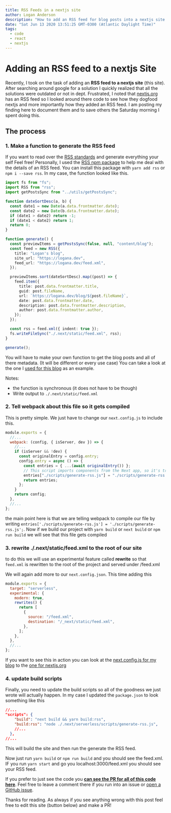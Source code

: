 ```yaml
---
title: RSS Feeds in a nextjs site
author: Logan Anderson
description: "How to add an RSS feed for blog posts into a nextjs site. Simple and easy. "
date: "Sat Jun 13 2020 13:51:25 GMT-0300 (Atlantic Daylight Time)"
tags:
  - code
  - react
  - nextjs
---
```


# Adding an RSS feed to a nextjs Site

Recently, I took on the task of adding an **RSS feed to a nextjs site** (this site). After searching around google for a solution I quickly realized that all the solutions were outdated or not in dept. Frustrated, I noted that [nextjs.org](https://logana.dev) has an RSS feed so I looked around there code to see how they dogfood nextjs and more importantly how they added an RSS feed. I am posting my finding here to document them and to save others the Saturday morning I spent doing this.

## The process

### 1. Make a function to generate the RSS feed

If you want to read over the [RSS standards](https://en.wikipedia.org/wiki/RSS) and generate everything your self Feel free! Personally, I used the [RSS npm package](https://www.npmjs.com/package/rss) to help me deal with the details of an RSS feed. You can install this package with `yarn add rss` or `npm i --save rss`. In my case, the function looked like this.

```typescript
import fs from "fs";
import RSS from "rss";
import getPostsSync from "../utils/getPostsSync";

function dateSortDesc(a, b) {
  const date1 = new Date(a.data.frontmatter.date);
  const date2 = new Date(b.data.frontmatter.date);
  if (date1 > date2) return -1;
  if (date1 < date2) return 1;
  return 0;
}

function generate() {
  const previewItems = getPostsSync(false, null, "content/blog");
  const feed = new RSS({
    title: "Logan's blog",
    site_url: "https://logana.dev",
    feed_url: "https://logana.dev/feed.xml",
  });

  previewItems.sort(dateSortDesc).map((post) => {
    feed.item({
      title: post.data.frontmatter.title,
      guid: post.fileName,
      url: `https://logana.dev/blog/${post.fileName}`,
      date: post.data.frontmatter.date,
      description: post.data.frontmatter.description,
      author: post.data.frontmatter.author,
    });
  });

  const rss = feed.xml({ indent: true });
  fs.writeFileSync("./.next/static/feed.xml", rss);
}

generate();
```

You will have to make your own function to get the blog posts and all of there metadata. (It will be different or every use case) You can take a look at the one I [used for this blog](https://github.com/logan-anderson/blog-nextjs-tina-tailwind/blob/master/utils/getPostsSync.ts) as an example.

Notes:

- the function is synchronous (it does not have to be though)
- Write output to `./.next/static/feed.xml`

### 2. Tell webpack about this file so it gets compiled

This is pretty simple. We just have to change our `next.config.js` to include this.

```js
module.exports = {
  //...
  webpack: (config, { isServer, dev }) => {
    //...
    if (isServer && !dev) {
      const originalEntry = config.entry;
      config.entry = async () => {
        const entries = { ...(await originalEntry()) };
        // This script imports components from the Next app, so it's transpiled to `.next/server/scripts/build-rss.js`
        entries["./scripts/generate-rss.js"] = "./scripts/generate-rss.js";
        return entries;
      };
    }
    return config;
  },
  //...
};
```

the main point here is that we are telling webpack to compile our file by writing `entries['./scripts/generate-rss.js'] = './scripts/generate-rss.js';`. Now if we build our project with `yarn build` or `next build` or `npm run build` we will see that this file gets compiled

### 3. rewrite ./.next/static/feed.xml to the root of our site

to do this we will use an experimental feature called **rewrite** so that `feed.xml` is rewritten to the root of the project and served under <yourdomain>/feed.xml

We will again add more to our `next.config.json`. This time adding this

```js
module.exports = {
  target: "serverless",
  experimental: {
    modern: true,
    rewrites() {
      return [
        {
          source: "/feed.xml",
          destination: "/_next/static/feed.xml",
        },
      ];
    },
  },
  //...
};
```

If you want to see this in action you can look at the [next.config.js for my blog](https://github.com/logan-anderson/blog-nextjs-tina-tailwind/blob/master/next.config.js) to the [one for nextjs.org](https://github.com/vercel/next-site/blob/master/next.config.js)

### 4. update build scripts

Finally, you need to update the build scripts so all of the goodness we just wrote will actually happen. In my case I updated the `package.json` to look something like this

```json
//...
"scripts": {
    "build": "next build && yarn build:rss",
    "build:rss": "node ./.next/serverless/scripts/generate-rss.js",
    //...
  },
//...
```

This will build the site and then run the generate the RSS feed.

Now just run `yarn build` or `npm run build` and you should see the feed.xml. IF you run `yarn start` and go you localhost:3000/feed.xml you should see your RSS feed.

If you prefer to just see the code you [**can see the PR for all of this code here**](https://github.com/logan-anderson/blog-nextjs-tina-tailwind/pull/3). Feel free to leave a comment there if you run into an issue or [open a GitHub issue](https://github.com/logan-anderson/blog-nextjs-tina-tailwind/issues/new).

Thanks for reading. As always if you see anything wrong with this post feel free to edit this site (button below) and make a PR!
